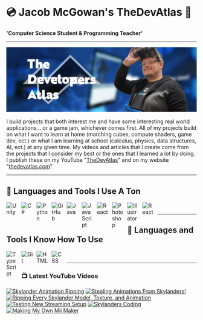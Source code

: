 # 💿 Jacob McGowan's TheDevAtlas 💽

**'Computer Science Student & Programming Teacher'**

---

!["Banner"](/photos/banner.png)

I build projects that both interest me and have some interesting real world applications... or a game jam, whichever comes first. All of my projects build on what I want to learn at home (marching cubes, compute shaders, game dev, ect.) or what I am learning at school (calculus, physics, data structures, AI, ect.) at any given time. My videos and articles that I create come from the projects that I consider my best or the ones that I learned a lot by doing. I publish these on my YouTube "[TheDevAtlas](https://www.youtube.com/@thedevatlas)" and on my website "[thedevatlas.com](https://www.thedevatlas.com/)".

---

## 💾 Languages and Tools I Use A Ton

<img align="left" alt="Unity" width="30px" style="padding-right:10px;" src="https://cdn.jsdelivr.net/gh/devicons/devicon@latest/icons/unity/unity-original.svg" />
<img align="left" alt="C#" width="30px" style="padding-right:10px;" src="https://cdn.jsdelivr.net/gh/devicons/devicon@latest/icons/csharp/csharp-original.svg" />
<img align="left" alt="Python" width="30px" style="padding-right:10px;" src="https://cdn.jsdelivr.net/gh/devicons/devicon@latest/icons/python/python-original.svg" />
<img align="left" alt="GitHub" width="30px" style="padding-right:10px;" src="https://cdn.jsdelivr.net/gh/devicons/devicon/icons/github/github-original.svg" />
<img align="left" alt="Java" width="30px" style="padding-right:10px;" src="https://cdn.jsdelivr.net/gh/devicons/devicon/icons/java/java-original.svg"/>
<img align="left" alt="JavaScript" width="30px" style="padding-right:10px;" src="https://cdn.jsdelivr.net/gh/devicons/devicon/icons/javascript/javascript-plain.svg" />
<img align="left" alt="React" width="30px" style="padding-right:10px;" src="https://cdn.jsdelivr.net/gh/devicons/devicon/icons/react/react-original.svg" />
<img align="left" alt="Photoshop" width="30px" style="padding-right:10px;" src="https://cdn.jsdelivr.net/gh/devicons/devicon@latest/icons/photoshop/photoshop-original.svg" />
<img align="left" alt="Illustrator" width="30px" style="padding-right:10px;" src="https://cdn.jsdelivr.net/gh/devicons/devicon@latest/icons/illustrator/illustrator-plain.svg" />
<img align="left" alt="React" width="30px" style="padding-right:10px;" src="https://cdn.jsdelivr.net/gh/devicons/devicon@latest/icons/premierepro/premierepro-original.svg" />

<br />

---

## 🧠 Languages and Tools I Know How To Use

<img align="left" alt="TypeScript" width="30px" style="padding-right:10px;" src="https://cdn.jsdelivr.net/gh/devicons/devicon/icons/typescript/typescript-plain.svg" />
<img align="left" alt="Git" width="30px" style="padding-right:10px;" src="https://cdn.jsdelivr.net/gh/devicons/devicon/icons/git/git-original.svg" />
<img align="left" alt="HTML" width="30px" style="padding-right:10px;" src="https://cdn.jsdelivr.net/gh/devicons/devicon/icons/html5/html5-plain.svg" />
<img align="left" alt="CSS" width="30px" style="padding-right:10px;" src="https://cdn.jsdelivr.net/gh/devicons/devicon/icons/css3/css3-plain.svg" />

<br />

---

### 📺 Latest YouTube Videos

<!-- BEGIN YOUTUBE-CARDS -->
[![Skylander Animation Ripping](https://ytcards.demolab.com/?id=4rwD0s7ZQsE&title=Skylander+Animation+Ripping&lang=en&timestamp=1725285236&background_color=%230d1117&title_color=%23ffffff&stats_color=%23dedede&max_title_lines=1&width=250&border_radius=5 "Skylander Animation Ripping")](https://www.youtube.com/watch?v=4rwD0s7ZQsE)
[![Stealing Animations From Skylanders!](https://ytcards.demolab.com/?id=zrC4Q5g475M&title=Stealing+Animations+From+Skylanders%21&lang=en&timestamp=1725289390&background_color=%230d1117&title_color=%23ffffff&stats_color=%23dedede&max_title_lines=1&width=250&border_radius=5 "Stealing Animations From Skylanders!")](https://www.youtube.com/watch?v=zrC4Q5g475M)
[![Ripping Every Skylander Model, Texture, and Animation](https://ytcards.demolab.com/?id=VAIksdf9hWY&title=Ripping+Every+Skylander+Model%2C+Texture%2C+and+Animation&lang=en&timestamp=1725157632&background_color=%230d1117&title_color=%23ffffff&stats_color=%23dedede&max_title_lines=1&width=250&border_radius=5 "Ripping Every Skylander Model, Texture, and Animation")](https://www.youtube.com/watch?v=VAIksdf9hWY)
[![Testing New Streaming Setup](https://ytcards.demolab.com/?id=GzKXZ0yE2MA&title=Testing+New+Streaming+Setup&lang=en&timestamp=1725084321&background_color=%230d1117&title_color=%23ffffff&stats_color=%23dedede&max_title_lines=1&width=250&border_radius=5 "Testing New Streaming Setup")](https://www.youtube.com/watch?v=GzKXZ0yE2MA)
[![Skylanders Coding](https://ytcards.demolab.com/?id=QqdLAuloN_8&title=Skylanders+Coding&lang=en&timestamp=1724991962&background_color=%230d1117&title_color=%23ffffff&stats_color=%23dedede&max_title_lines=1&width=250&border_radius=5 "Skylanders Coding")](https://www.youtube.com/watch?v=QqdLAuloN_8)
[![Making My Own Mii Maker](https://ytcards.demolab.com/?id=S5a07lY1AuM&title=Making+My+Own+Mii+Maker&lang=en&timestamp=1724869137&background_color=%230d1117&title_color=%23ffffff&stats_color=%23dedede&max_title_lines=1&width=250&border_radius=5 "Making My Own Mii Maker")](https://www.youtube.com/watch?v=S5a07lY1AuM)
<!-- END YOUTUBE-CARDS -->
#
